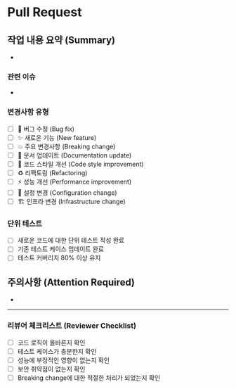 # Pull Request

## 작업 내용 요약 (Summary)
<!-- 이 PR에서 변경된 내용을 간략하게 설명하세요 -->

- 

### 관련 이슈
<!-- 관련된 GitHub 이슈를 연결하세요 (예: Closes #123, Fixes #456) -->

-

### 변경사항 유형
<!-- 해당하는 항목에 x를 표시하세요 -->
- [ ] 🐛 버그 수정 (Bug fix)
- [ ] ✨ 새로운 기능 (New feature)
- [ ] 💥 주요 변경사항 (Breaking change)
- [ ] 📝 문서 업데이트 (Documentation update)
- [ ] 🎨 코드 스타일 개선 (Code style improvement)
- [ ] ♻️ 리팩토링 (Refactoring)
- [ ] ⚡️ 성능 개선 (Performance improvement)
- [ ] 🔧 설정 변경 (Configuration change)
- [ ] 🏗️ 인프라 변경 (Infrastructure change)

### 단위 테스트
- [ ] 새로운 코드에 대한 단위 테스트 작성 완료
- [ ] 기존 테스트 케이스 업데이트 완료
- [ ] 테스트 커버리지 80% 이상 유지

## 주의사항 (Attention Required)
<!-- 리뷰어가 특히 주의 깊게 봐야 할 부분이나 알려야 할 사항 -->

- 

---

### 리뷰어 체크리스트 (Reviewer Checklist)
<!-- 리뷰어를 위한 체크리스트 -->
- [ ] 코드 로직이 올바른지 확인
- [ ] 테스트 케이스가 충분한지 확인
- [ ] 성능에 부정적인 영향이 없는지 확인
- [ ] 보안 취약점이 없는지 확인
- [ ] Breaking change에 대한 적절한 처리가 되었는지 확인
